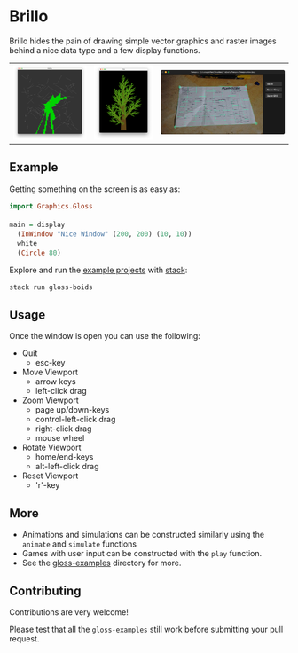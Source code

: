 # Brillo

Brillo hides the pain of drawing simple vector graphics and raster images
behind a nice data type and a few display functions.

<table>
  <tr>
    <td>
      <img
        src="gloss-examples/picture/Visibility/screenshot.png"
        style="max-height: 200px"
      >
    </td>
    <td>
      <img
        src="gloss-examples/picture/Tree/screenshot.png"
        style="max-height: 200px"
      >
    </td>
    <td>
      <img
        src="gloss-examples/images/perspec.png"
        style="max-height: 170px"
      >
    </td>
  </tr>
</table>


## Example

Getting something on the screen is as easy as:

```hs
import Graphics.Gloss

main = display
  (InWindow "Nice Window" (200, 200) (10, 10))
  white
  (Circle 80)
```

Explore and run the [example projects](./gloss-examples/README.md)
with [stack](http://haskellstack.org):

```sh
stack run gloss-boids
```


## Usage

Once the window is open you can use the following:

- Quit
  - esc-key
- Move Viewport
  - arrow keys
  - left-click drag
- Zoom Viewport
  - page up/down-keys
  - control-left-click drag
  - right-click drag
  - mouse wheel
- Rotate Viewport
  - home/end-keys
  - alt-left-click drag
- Reset Viewport
  - 'r'-key


## More

- Animations and simulations can be constructed similarly
    using the `animate` and `simulate` functions
- Games with user input can be constructed with the `play` function.
- See the [gloss-examples](./gloss-examples/README.md) directory for more.


## Contributing

Contributions are very welcome!

Please test that all the `gloss-examples` still work
before submitting your pull request.
